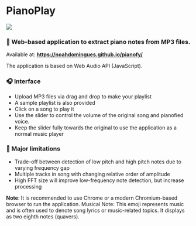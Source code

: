 # PianoPlay

[<img src="https://github.com/user-attachments/assets/c62c6e40-c86f-4790-ac95-bb3dbf80a00f">](https://discord.gg/3zbfaTNN7V)

### 🎵 Web-based application to extract piano notes from MP3 files.
  
Available at: **https://noahdomingues.github.io/pianofy/**
  
The application is based on Web Audio API (JavaScript).
  
### 🎧 Interface
- Upload MP3 files via drag and drop to make your playlist
- A sample playlist is also provided
- Click on a song to play it
- Use the slider to control the volume of the original song and pianofied voice.
- Keep the slider fully towards the original to use the application as a normal music player

### 🎼 Major limitations
- Trade-off between detection of low pitch and high pitch notes due to varying frequency gap
- Multiple tracks in song with changing relative order of amplitude
- High FFT size will improve low-frequency note detection, but increase processing

**Note**: It is recommended to use Chrome or a modern Chromium-based browser to run the application.
 Musical Note: This emoji represents music and is often used to denote song lyrics or music-related topics. It displays as two eighth notes (quavers).
